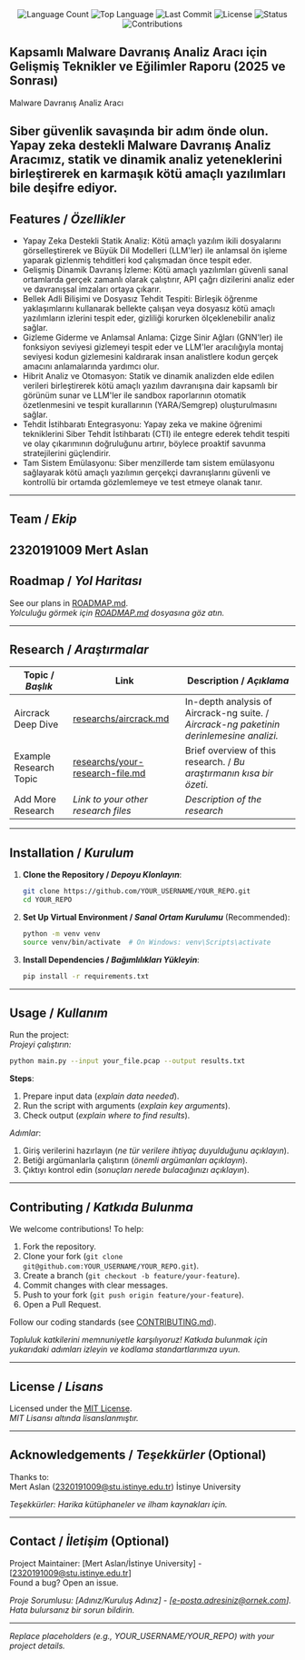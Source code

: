<div align="center">
  <img src="https://img.shields.io/github/languages/count/mAslannn/projem?style=flat-square&color=blueviolet" alt="Language Count">
  <img src="https://img.shields.io/github/languages/top/mAslannn/projem?style=flat-square&color=1e90ff" alt="Top Language">
  <img src="https://img.shields.io/github/last-commit/mAslannn/projem?style=flat-square&color=ff69b4" alt="Last Commit">
  <img src="https://img.shields.io/github/license/mAslannn/projem?style=flat-square&color=yellow" alt="License">
  <img src="https://img.shields.io/badge/Status-Active-green?style=flat-square" alt="Status">
  <img src="https://img.shields.io/badge/Contributions-Welcome-brightgreen?style=flat-square" alt="Contributions">
</div>

## Kapsamlı Malware Davranış Analiz Aracı için Gelişmiş Teknikler ve Eğilimler Raporu (2025 ve Sonrası)
 
 Malware Davranış Analiz Aracı

 Siber güvenlik savaşında bir adım önde olun. Yapay zeka destekli Malware Davranış Analiz Aracımız, statik ve dinamik analiz yeteneklerini birleştirerek en karmaşık kötü amaçlı yazılımları bile deşifre ediyor.
---

## Features / *Özellikler*

- Yapay Zeka Destekli Statik Analiz: Kötü amaçlı yazılım ikili dosyalarını görselleştirerek ve Büyük Dil Modelleri (LLM'ler) ile anlamsal ön işleme yaparak gizlenmiş tehditleri kod çalışmadan önce tespit eder.
   
- Gelişmiş Dinamik Davranış İzleme: Kötü amaçlı yazılımları güvenli sanal ortamlarda gerçek zamanlı olarak çalıştırır, API çağrı dizilerini analiz eder ve davranışsal imzaları ortaya çıkarır.
   
- Bellek Adli Bilişimi ve Dosyasız Tehdit Tespiti: Birleşik öğrenme yaklaşımlarını kullanarak bellekte çalışan veya dosyasız kötü amaçlı yazılımların izlerini tespit eder, gizliliği korurken ölçeklenebilir analiz sağlar.
   
- Gizleme Giderme ve Anlamsal Anlama: Çizge Sinir Ağları (GNN'ler) ile fonksiyon seviyesi gizlemeyi tespit eder ve LLM'ler aracılığıyla montaj seviyesi kodun gizlemesini kaldırarak insan analistlere kodun gerçek amacını anlamalarında yardımcı olur.
   
- Hibrit Analiz ve Otomasyon: Statik ve dinamik analizden elde edilen verileri birleştirerek kötü amaçlı yazılım davranışına dair kapsamlı bir görünüm sunar ve LLM'ler ile sandbox raporlarının otomatik özetlenmesini ve tespit kurallarının (YARA/Semgrep) oluşturulmasını sağlar.
   
- Tehdit İstihbaratı Entegrasyonu: Yapay zeka ve makine öğrenimi tekniklerini Siber Tehdit İstihbaratı (CTI) ile entegre ederek tehdit tespiti ve olay çıkarımının doğruluğunu artırır, böylece proaktif savunma stratejilerini güçlendirir.
   
- Tam Sistem Emülasyonu: Siber menzillerde tam sistem emülasyonu sağlayarak kötü amaçlı yazılımın gerçekçi davranışlarını güvenli ve kontrollü bir ortamda gözlemlemeye ve test etmeye olanak tanır.

---

## Team / *Ekip*

2320191009 Mert Aslan
---

## Roadmap / *Yol Haritası*

See our plans in [ROADMAP.md](ROADMAP.md).  
*Yolculuğu görmek için [ROADMAP.md](ROADMAP.md) dosyasına göz atın.*

---

## Research / *Araştırmalar*

| Topic / *Başlık*        | Link                                    | Description / *Açıklama*                        |
|-------------------------|-----------------------------------------|------------------------------------------------|
| Aircrack Deep Dive      | [researchs/aircrack.md](researchs/aircrack.md) | In-depth analysis of Aircrack-ng suite. / *Aircrack-ng paketinin derinlemesine analizi.* |
| Example Research Topic  | [researchs/your-research-file.md](researchs/your-research-file.md) | Brief overview of this research. / *Bu araştırmanın kısa bir özeti.* |
| Add More Research       | *Link to your other research files*     | *Description of the research*                  |

---

## Installation / *Kurulum*

1. **Clone the Repository / *Depoyu Klonlayın***:  
   ```bash
   git clone https://github.com/YOUR_USERNAME/YOUR_REPO.git
   cd YOUR_REPO
   ```

2. **Set Up Virtual Environment / *Sanal Ortam Kurulumu*** (Recommended):  
   ```bash
   python -m venv venv
   source venv/bin/activate  # On Windows: venv\Scripts\activate
   ```

3. **Install Dependencies / *Bağımlılıkları Yükleyin***:  
   ```bash
   pip install -r requirements.txt
   ```

---

## Usage / *Kullanım*

Run the project:  
*Projeyi çalıştırın:*

```bash
python main.py --input your_file.pcap --output results.txt
```

**Steps**:  
1. Prepare input data (*explain data needed*).  
2. Run the script with arguments (*explain key arguments*).  
3. Check output (*explain where to find results*).  

*Adımlar*:  
1. Giriş verilerini hazırlayın (*ne tür verilere ihtiyaç duyulduğunu açıklayın*).  
2. Betiği argümanlarla çalıştırın (*önemli argümanları açıklayın*).  
3. Çıktıyı kontrol edin (*sonuçları nerede bulacağınızı açıklayın*).

---

## Contributing / *Katkıda Bulunma*

We welcome contributions! To help:  
1. Fork the repository.  
2. Clone your fork (`git clone git@github.com:YOUR_USERNAME/YOUR_REPO.git`).  
3. Create a branch (`git checkout -b feature/your-feature`).  
4. Commit changes with clear messages.  
5. Push to your fork (`git push origin feature/your-feature`).  
6. Open a Pull Request.  

Follow our coding standards (see [CONTRIBUTING.md](CONTRIBUTING.md)).  

*Topluluk katkilerini memnuniyetle karşılıyoruz! Katkıda bulunmak için yukarıdaki adımları izleyin ve kodlama standartlarımıza uyun.*

---

## License / *Lisans*

Licensed under the [MIT License](LICENSE.md).  
*MIT Lisansı altında lisanslanmıştır.*

---

## Acknowledgements / *Teşekkürler* (Optional)

Thanks to:  
Mert Aslan (2320191009@stu.istinye.edu.tr)
İstinye University

*Teşekkürler: Harika kütüphaneler ve ilham kaynakları için.*

---

## Contact / *İletişim* (Optional)

Project Maintainer: [Mert Aslan/İstinye University] - [2320191009@stu.istinye.edu.tr]  
Found a bug? Open an issue.  

*Proje Sorumlusu: [Adınız/Kuruluş Adınız] - [e-posta.adresiniz@ornek.com]. Hata bulursanız bir sorun bildirin.*

---

*Replace placeholders (e.g., YOUR_USERNAME/YOUR_REPO) with your project details.*
